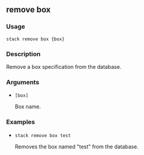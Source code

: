 ## remove box

### Usage

`stack remove box {box}`

### Description


Remove a box specification from the database.



### Arguments

* `[box]`

   Box name.


### Examples

* `stack remove box test`

   Removes the box named "test" from the database.



